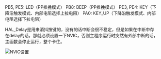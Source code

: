 PB5, PE5: LED（PP推挽模式）
PB8: BEEP（PP推挽模式）
PE3, PE4: KEY（下降沿触发模式、内部电阻选择上拉电阻）
PA0: KEY_UP（下降沿触发模式、内部电阻选择下拉电阻）

HAL_Delay是用来消抖按键的，没有的话中断会很不稳定，但是如果在中断中存在delay的话，那就必须设置一下NVIC，否则主程序运行时突然有外部中断的话，主函数会停止运行，整个卡住。

![NVIC设置](2884353-20220707152649159-443329512.png)


